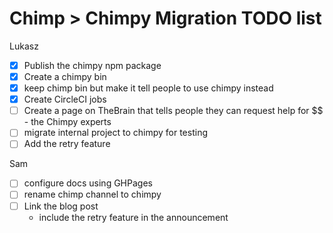 # Chimp > Chimpy Migration TODO list

Lukasz
* [x] Publish the chimpy npm package 
* [x] Create a chimpy bin
* [x] keep chimp bin but make it tell people to use chimpy instead
* [x] Create CircleCI jobs
* [ ] Create a page on TheBrain that tells people they can request help for $$ - the Chimpy experts
* [ ] migrate internal project to chimpy for testing
* [ ] Add the retry feature

Sam
* [ ] configure docs using GHPages
* [ ] rename chimp channel to chimpy
* [ ] Link the blog post
  - include the retry feature in the announcement
  


